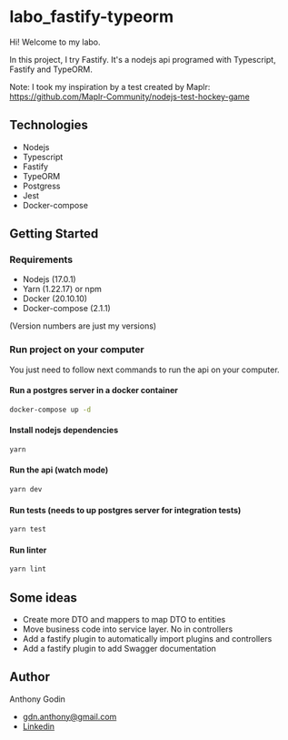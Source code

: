 # labo_fastify-typeorm
Hi! Welcome to my labo.

In this project, I try Fastify.
It's a nodejs api programed with Typescript, Fastify and TypeORM.

Note: I took my inspiration by a test created by Maplr: https://github.com/Maplr-Community/nodejs-test-hockey-game

## Technologies
* Nodejs
* Typescript
* Fastify
* TypeORM
* Postgress
* Jest
* Docker-compose

## Getting Started
### Requirements
* Nodejs (17.0.1)
* Yarn (1.22.17) or npm
* Docker (20.10.10)
* Docker-compose (2.1.1)

(Version numbers are just my versions)

### Run project on your computer
You just need to follow next commands to run the api on your computer.

#### Run a postgres server in a docker container
```sh
docker-compose up -d
```

#### Install nodejs dependencies
```sh
yarn
```

#### Run the api (watch mode)
```sh
yarn dev
```

#### Run tests (needs to up postgres server for integration tests)
```sh
yarn test
```

#### Run linter
```sh
yarn lint
```

## Some ideas
* Create more DTO and mappers to map DTO to entities
* Move business code into service layer. No in controllers
* Add a fastify plugin to automatically import plugins and controllers
* Add a fastify plugin to add Swagger documentation

## Author
Anthony Godin
- [gdn.anthony@gmail.com](mailto:gdn.anthony@gmail.com)
- [Linkedin](https://www.linkedin.com/in/anthony-godin-/)
